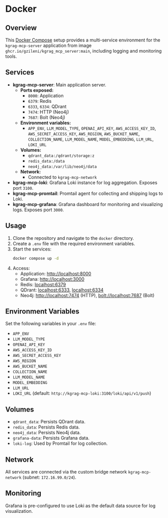 # Docker

## Overview

This [Docker Compose](./docker-compose.yml) setup provides a multi-service environment for the `kgrag-mcp-server` application from image `ghcr.io/gzileni/kgrag_mcp_server:main`, including logging and monitoring tools.

## Services

- **kgrag-mcp-server**: Main application server.  
    - **Ports exposed:**  
        - `8000`: Application  
        - `6379`: Redis  
        - `6333`, `6334`: QDrant  
        - `7474`: HTTP (Neo4j)  
        - `7687`: Bolt (Neo4j)  
    - **Environment variables:**  
        - `APP_ENV`, `LLM_MODEL_TYPE`, `OPENAI_API_KEY`, `AWS_ACCESS_KEY_ID`, `AWS_SECRET_ACCESS_KEY`, `AWS_REGION`, `AWS_BUCKET_NAME`, `COLLECTION_NAME`, `LLM_MODEL_NAME`, `MODEL_EMBEDDING`, `LLM_URL`, `LOKI_URL`
    - **Volumes:**  
        - `qdrant_data:/qdrant/storage:z`  
        - `redis_data:/data`  
        - `neo4j_data:/var/lib/neo4j/data`  
    - **Network:**  
        - Connected to `kgrag-mcp-network`
- **kgrag-mcp-loki**: Grafana Loki instance for log aggregation. Exposes port `3100`.
- **kgrag-mcp-promtail**: Promtail agent for collecting and shipping logs to Loki.
- **kgrag-mcp-grafana**: Grafana dashboard for monitoring and visualizing logs. Exposes port `3000`.

## Usage

1. Clone the repository and navigate to the `docker` directory.
2. Create a `.env` file with the required environment variables.
3. Start the services:
    ```bash
    docker compose up -d
    ```
4. Access:
    - Application: [http://localhost:8000](http://localhost:8000)
    - Grafana: [http://localhost:3000](http://localhost:3000)
    - Redis: [localhost:6379](http://localhost:6379)
    - QDrant: [localhost:6333](http://localhost:6333), [localhost:6334](http://localhost:6334)
    - Neo4j: [http://localhost:7474](http://localhost:7474) (HTTP), [bolt://localhost:7687](bolt://localhost:7687) (Bolt)

## Environment Variables

Set the following variables in your `.env` file:

- `APP_ENV`
- `LLM_MODEL_TYPE`
- `OPENAI_API_KEY`
- `AWS_ACCESS_KEY_ID`
- `AWS_SECRET_ACCESS_KEY`
- `AWS_REGION`
- `AWS_BUCKET_NAME`
- `COLLECTION_NAME`
- `LLM_MODEL_NAME`
- `MODEL_EMBEDDING`
- `LLM_URL`
- `LOKI_URL` (default: `http://kgrag-mcp-loki:3100/loki/api/v1/push`)

## Volumes

- `qdrant_data`: Persists QDrant data.
- `redis_data`: Persists Redis data.
- `neo4j_data`: Persists Neo4j data.
- `grafana-data`: Persists Grafana data.
- `loki-log`: Used by Promtail for log collection.

## Network

All services are connected via the custom bridge network `kgrag-mcp-network` (subnet: `172.16.99.0/24`).

## Monitoring

Grafana is pre-configured to use Loki as the default data source for log visualization.

